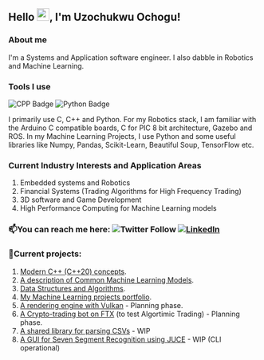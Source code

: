 <!--
**uzoochogu/uzoochogu** is a ✨ _special_ ✨ repository because its `README.md` (this file) appears on your GitHub profile.

Here are some ideas to get you started:

- 🔭 I’m currently working on ...
- 🌱 I’m currently learning ...
- 👯 I’m looking to collaborate on ...
- 🤔 I’m looking for help with ...
- 💬 Ask me about ...
- 📫 How to reach me: ...
- 😄 Pronouns: ...
- ⚡ Fun fact: ...
-->

## Hello <img src="https://media.giphy.com/media/hvRJCLFzcasrR4ia7z/giphy.gif" width="25px" height="25px" >, I'm Uzochukwu Ochogu!

### About me
I'm a Systems and Application software engineer. I also dabble in Robotics and Machine Learning.


### Tools I use
![CPP Badge](https://img.shields.io/badge/C++-blue.svg?style=flat&logo=c%2B%2B) ![Python Badge](https://img.shields.io/badge/-Python-yellow?logo=Python&style=flat)

I primarily use C, C++ and Python. For my Robotics stack, I am familiar with the Arduino C compatible boards, C for PIC 8 bit architecture, Gazebo and ROS. In my Machine Learning Projects, I use Python and some useful libraries like Numpy, Pandas, Scikit-Learn, Beautiful Soup, TensorFlow etc.

### Current Industry Interests and Application Areas
1. Embedded systems and Robotics
2. Financial Systems (Trading Algorithms for High Frequency Trading)
3. 3D software and Game Development
4. High Performance Computing for Machine Learning models

### 📫You can reach me here: ![Twitter Follow](https://img.shields.io/twitter/follow/uzo_ochogu?label=%40uzo_ochogu&style=social)     [![LinkedIn](https://img.shields.io/badge/Uzochukwu%20Ochogu-500+-blue?style=flat&logo=Linkedin&logoColor=white&link=https://www.linkedin.com/in/uzochukwu-ochogu-chibueze/)](https://www.linkedin.com/in/uzochukwu-ochogu-chibueze/)

<!-- https://twitter.com/uzo_ochogu -->
<!--[![Linkedin](https://i.stack.imgur.com/gVE0j.png) Uzochukwu Ochogu](https://www.linkedin.com/in/uzochukwu-ochogu-chibueze) -->


 ### 🔭Current projects: 
 1. [Modern C++ (C++20) concepts](https://github.com/uzoochogu/Console-Apps-with-cpp/tree/master/modern-cpp-concepts).
 2. [A description of Common Machine Learning Models](https://github.com/uzoochogu/Machine-Learning-Projects).
 3. [Data Structures and Algorithms](https://github.com/uzoochogu/Console-Apps-with-cpp/tree/master/Data-Structures-and-Algorithms). 
 4. [My Machine Learning projects portfolio](https://uzoochogu.github.io/Machine-Learning-Projects/).
 5. [A rendering engine with Vulkan](https://github.com/uzoochogu/ice-blade-engine) - Planning phase.
 6. [A Crypto-trading bot on FTX](https://github.com/uzoochogu/cpp_crypto_algos) (to test Algortimic Trading) - Planning phase.
 7. [A shared library for parsing CSVs](https://github.com/uzoochogu/Ursidae) - WIP
 8. [A GUI for Seven Segment Recognition using JUCE](https://github.com/uzoochogu/Machine-Learning-Projects/tree/main/cpp-neural-network-implementation) - WIP (CLI operational)

<!--

## 📈 Stats
<p align="center">

<img src="https://github-readme-stats.vercel.app/api?username=uzoochogu&show_icons=true&theme=merko" />

</p>

-->
